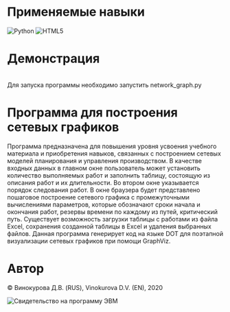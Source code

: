 # Применяемые навыки
![Python](https://img.shields.io/badge/python-3670A0?style=for-the-badge&logo=python&logoColor=ffdd54)
![HTML5](https://img.shields.io/badge/html5-%23E34F26.svg?style=for-the-badge&logo=html5&logoColor=white)


# Демонстрация
<br>Для запуска программы необходимо запустить network_graph.py


# Программа для построения сетевых графиков
Программа предназначена для повышения уровня усвоения учебного материала и приобретения навыков, связанных с построением сетевых моделей планирования и управления производством. В качестве входных данных в главном окне пользователь может установить количество выполняемых работ и заполнить таблицу, состоящую из описания работ и их длительности. Во втором окне указывается порядок следования работ. В окне браузера будет представлено пошаговое построение сетевого графика с промежуточными вычислениями параметров, которые обозначают сроки начала и окончания работ, резервы времени по каждому из путей, критический путь. Существует возможность загрузки таблицы с работами из файла Excel, сохранения созданной таблицы в Excel и удаления выбранных файлов. 
Данная программа генерирует код на языке DOT для поэтапной визуализации сетевых графиков при помощи GraphViz.


# Автор
© Винокурова Д.В. (RUS), Vinokurova D.V. (EN), 2020

![Свидетельство на программу ЭВМ](./files/Свидетельство.png)

